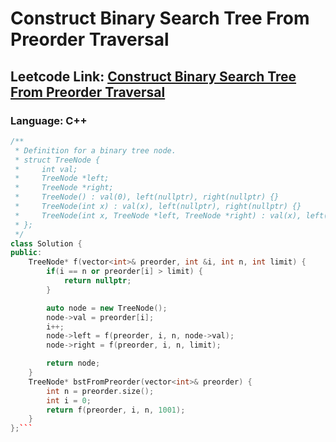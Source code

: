 # Construct Binary Search Tree From Preorder Traversal

## Leetcode Link: [Construct Binary Search Tree From Preorder Traversal](https://leetcode.com/problems/construct-binary-search-tree-from-preorder-traversal/)
### Language: C++

```cpp
/**
 * Definition for a binary tree node.
 * struct TreeNode {
 *     int val;
 *     TreeNode *left;
 *     TreeNode *right;
 *     TreeNode() : val(0), left(nullptr), right(nullptr) {}
 *     TreeNode(int x) : val(x), left(nullptr), right(nullptr) {}
 *     TreeNode(int x, TreeNode *left, TreeNode *right) : val(x), left(left), right(right) {}
 * };
 */
class Solution {
public:
    TreeNode* f(vector<int>& preorder, int &i, int n, int limit) {
        if(i == n or preorder[i] > limit) {
            return nullptr;
        }

        auto node = new TreeNode();
        node->val = preorder[i];
        i++;
        node->left = f(preorder, i, n, node->val);
        node->right = f(preorder, i, n, limit);

        return node;
    }
    TreeNode* bstFromPreorder(vector<int>& preorder) {
        int n = preorder.size();
        int i = 0;
        return f(preorder, i, n, 1001);   
    }
};```



